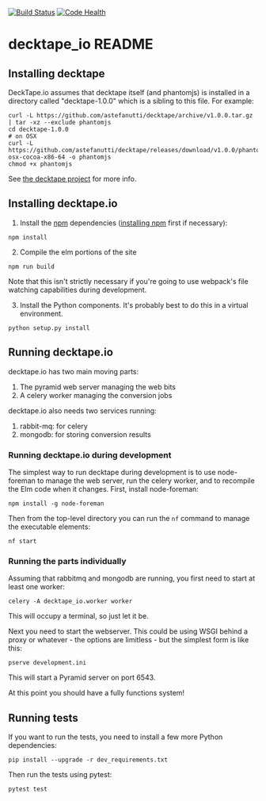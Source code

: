 [![Build Status](https://travis-ci.org/abingham/decktape.io.png?branch=master)](https://travis-ci.org/abingham/decktape.io) [![Code Health](https://landscape.io/github/abingham/decktape.io/master/landscape.svg?style=flat)](https://landscape.io/github/abingham/decktape.io/master)

# decktape_io README

## Installing decktape

DeckTape.io assumes that decktape itself (and phantomjs) is installed in a directory
called "decktape-1.0.0" which is a sibling to this file. For example:

```
curl -L https://github.com/astefanutti/decktape/archive/v1.0.0.tar.gz | tar -xz --exclude phantomjs
cd decktape-1.0.0
# on OSX
curl -L https://github.com/astefanutti/decktape/releases/download/v1.0.0/phantomjs-osx-cocoa-x86-64 -o phantomjs
chmod +x phantomjs
```

See [the decktape project](https://github.com/astefaservernutti/decktape/) for more
info.

## Installing decktape.io

1. Install the [npm](https://www.npmjs.com/) dependencies
([installing npm](https://docs.npmjs.com/getting-started/installing-node) first
if necessary):

```
npm install
```

2. Compile the elm portions of the site

```
npm run build
```

Note that this isn't strictly necessary if you're going to use webpack's file
watching capabilities during development.

3. Install the Python components. It's probably best to do this in a virtual environment.

```
python setup.py install
```

## Running decktape.io

decktape.io has two main moving parts:

 1. The pyramid web server managing the web bits
 2. A celery worker managing the conversion jobs

decktape.io also needs two services running:

 1. rabbit-mq: for celery
 2. mongodb: for storing conversion results

### Running decktape.io during development

The simplest way to run decktape during development is to use node-foreman to
manage the web server, run the celery worker, and to recompile the Elm code when
it changes. First, install node-foreman:
```
npm install -g node-foreman
```

Then from the top-level directory you can run the `nf` command to manage the
executable elements:
```
nf start
```

### Running the parts individually

Assuming that rabbitmq and mongodb are running, you first need to start at least
one worker:

``` celery -A decktape_io.worker worker ```

This will occupy a terminal, so just let it be.

Next you need to start the webserver. This could be using WSGI behind a proxy or whatever - the options are limitless - but the simplest form is like this:
```
pserve development.ini
```

This will start a Pyramid server on port 6543.

At this point you should have a fully functions system!

## Running tests

If you want to run the tests, you need to install a few more Python
dependencies:
```
pip install --upgrade -r dev_requirements.txt
```

Then run the tests using pytest:
```
pytest test
```
